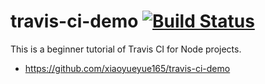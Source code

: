 # travis-ci-demo [![Build Status](https://travis-ci.org/xiaoyueyue165/travis-ci-demo.svg?branch=master)](https://travis-ci.org/xiaoyueyue165/travis-ci-demo)
This is a beginner tutorial of Travis CI for Node projects.

- https://github.com/xiaoyueyue165/travis-ci-demo